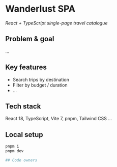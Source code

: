 # Wanderlust SPA
_React + TypeScript single-page travel catalogue_

## Problem & goal
...

## Key features
- Search trips by destination  
- Filter by budget / duration  
- …

## Tech stack
React 18, TypeScript, Vite 7, pnpm, Tailwind CSS …

## Local setup
```bash
pnpm i
pnpm dev

## Code owners
